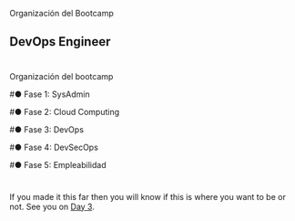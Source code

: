 

Organización del Bootcamp
##

## DevOps Engineer
#
#

Organización del bootcamp

#● Fase 1: SysAdmin

#● Fase 2: Cloud Computing

#● Fase 3: DevOps

#● Fase 4: DevSecOps

#● Fase 5: Empleabilidad

#
#
#
#




If you made it this far then you will know if this is where you want to be or not. See you on [Day 3](day03.md).  



